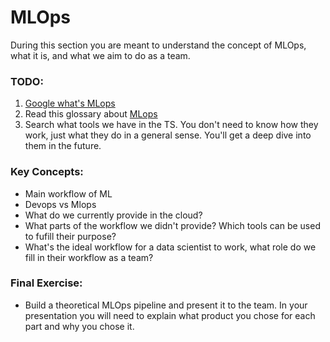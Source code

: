 # MLOps
During this section you are meant to understand the concept of MLOps, what it is, and what we aim to do as a team.

### TODO:
1. [Google what's MLops](https://letmegooglethat.com/?q=mlops)
2. Read this glossary about [MLops](https://www.databricks.com/glossary/mlops)
3. Search what tools we have in the TS. You don't need to know how they work, just what they do in a general sense. You'll get a deep dive into them in the future.

### Key Concepts:
- Main workflow of ML
- Devops vs Mlops
- What do we currently provide in the cloud?
- What parts of the workflow we didn't provide? Which tools can be used to fufill their purpose?
- What's the ideal workflow for a data scientist to work, what role do we fill in their workflow as a team?

### Final Exercise:
- Build a theoretical MLOps pipeline and present it to the team. In your presentation you will need to explain what product you chose for each part and why you chose it.
